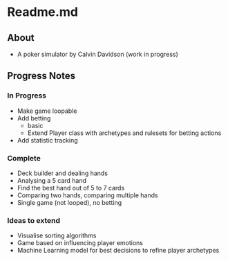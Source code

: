 # Readme.md
## About
* A poker simulator by Calvin Davidson (work in progress)
## Progress Notes
### In Progress
* Make game loopable
* Add betting
    * basic
    * Extend Player class with archetypes and rulesets for betting actions
* Add statistic tracking
### Complete
* Deck builder and dealing hands
* Analysing a 5 card hand
* Find the best hand out of 5 to 7 cards
* Comparing two hands, comparing multiple hands
* Single game (not looped), no betting
### Ideas to extend
* Visualise sorting algorithms
* Game based on influencing player emotions
* Machine Learning model for best decisions to refine player archetypes
